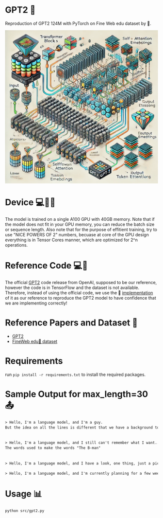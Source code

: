 # GPT2 🤖

Reproduction of GPT2 124M with PyTorch on Fine Web edu dataset by 🤗.  

<img src="./img/image.png" alt="img" width="600"/>

# Device 💻🔋🔧
The model is trained on a single A100 GPU with 40GB memory. Note that if the model does not fit in your GPU memory, you can reduce the batch size or sequence length. Also note that for the purpose of effitient training, try to use "NICE POWERS OF 2" numbers, becuase at core of the GPU design everything is in Tensor Cores manner, which are optimized for 2^n operations.

# Reference Code 💻🔖
The official [GPT2](https://github.com/openai/gpt-2) code release from OpenAI, supposed to be our reference, however the code is in TensorFlow and the dataset is not available. Therefore, instead of using the official code, we use the 🤗 [implementation](https://github.com/huggingface/transformers/tree/main/src/transformers/models/gpt2) of it as our reference to reproduce the GPT2 model to have confidence that we are implementing correctly!

# Reference Papers and Dataset 🔖
- [GPT2](https://arxiv.org/abs/2005.14165)
- [FineWeb edu🍷 dataset](https://huggingface.co/datasets/HuggingFaceFW/fineweb)

# Requirements
run `pip install -r requirements.txt` to install the required packages.

# Sample Output for max_length=30  📤 
```txt
> Hello, I'm a language model, and I'm a guy.
But the idea on all the lines is different that we have a background to be found


> Hello, I'm a language model, and I still can't remember what I want....
The words used to make the words "The B-man"


> Hello, I'm a language model, and I have a look, one thing, just a picture, and some, some of the other things I've done

> Hello, I'm a language model, and I'm currently planning for a few weeks now, yet, I'm getting some ideas about something, but just really
```

# Usage  📊
```bash
python src/gpt2.py
```